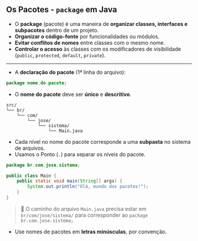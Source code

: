 ## Os Pacotes - `package` em Java
- O **package** (pacote) é uma maneira de **organizar classes, interfaces e subpacotes** dentro de um projeto. 
- **Organizar o código-fonte** por funcionalidades ou módulos.
- **Evitar conflitos de nomes** entre classes com o mesmo nome.
- **Controlar o acesso** às classes com os modificadores de visibilidade (`public`, `protected`, `default`, `private`).

---

- A **declaração do pacote** (1ª linha do arquivo):

```java
package nome.do.pacote;
```

- O **nome do pacote** deve ser **único** e **descritivo**.
```
src/
└── br/
    └── com/
        └── jose/
            └── sistema/
                └── Main.java
```

- Cada nível no nome do pacote corresponde a uma **subpasta** no sistema de arquivos.
- Usamos o Ponto (`.`) para separar os níveis do pacote.
```java
package br.com.jose.sistema;

public class Main {
    public static void main(String[] args) {
        System.out.println("Olá, mundo dos pacotes!");
    }
}
```

> 🔸 O caminho do arquivo `Main.java` precisa estar em `br/com/jose/sistema/` para corresponder ao `package br.com.jose.sistema;`

- Use nomes de pacotes em **letras minúsculas**, por convenção.